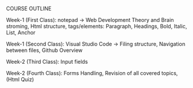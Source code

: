 COURSE OUTLINE

Week-1 (First Class):
notepad ->
Web Development Theory and Brain stroming, Html structure, tags/elements: Paragraph, Headings, Bold, Italic, List, Anchor

Week-1 (Second Class):
Visual Studio Code ->
Filing structure, Navigation between files, Github Overview

Week-2 (Third Class):
Input fields

Week-2 (Fourth Class):
Forms Handling, Revision of all covered topics, (Html Quiz)
